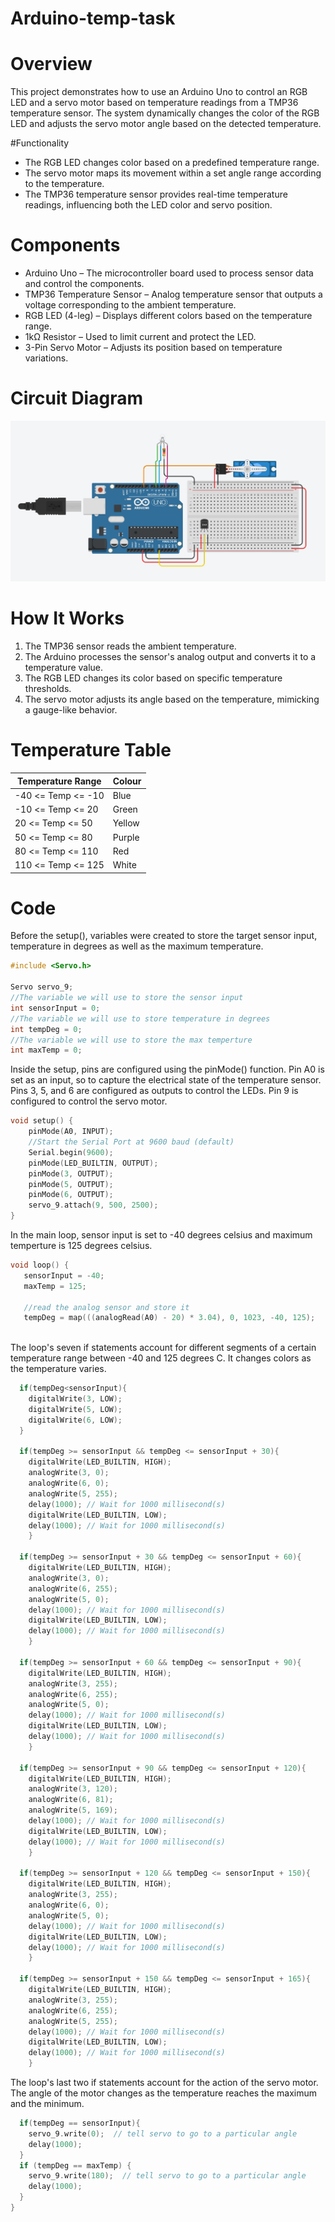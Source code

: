 # Arduino-temp-task

# Overview
This project demonstrates how to use an Arduino Uno to control an RGB LED and a servo motor based on temperature readings from a TMP36 temperature sensor. The system dynamically changes the color of the RGB LED and adjusts the servo motor angle based on the detected temperature.

#Functionality
- The RGB LED changes color based on a predefined temperature range.
- The servo motor maps its movement within a set angle range according to the temperature.
- The TMP36 temperature sensor provides real-time temperature readings, influencing both the LED color and servo position.

# Components 
- Arduino Uno – The microcontroller board used to process sensor data and control the components.
- TMP36 Temperature Sensor – Analog temperature sensor that outputs a voltage corresponding to the ambient temperature.
- RGB LED (4-leg) – Displays different colors based on the temperature range.
- 1kΩ Resistor – Used to limit current and protect the LED.
- 3-Pin Servo Motor – Adjusts its position based on temperature variations.

# Circuit Diagram 
![circuit Design](./images/cansat_circuit.jpg)

# How It Works
1. The TMP36 sensor reads the ambient temperature.
2. The Arduino processes the sensor's analog output and converts it to a temperature value.
3. The RGB LED changes its color based on specific temperature thresholds.
4. The servo motor adjusts its angle based on the temperature, mimicking a gauge-like behavior.

# Temperature Table
                    
Temperature Range  | Colour
------------- | -------------
-40 <= Temp <= -10  | Blue
-10 <= Temp <= 20   |  Green
20 <= Temp <= 50    | Yellow
50 <= Temp <= 80  | Purple
80 <= Temp <= 110  | Red
110 <= Temp <= 125  | White

# Code 

Before the setup(), variables were created to store the target sensor input, temperature in degrees as well as the maximum temperature.

```C++
#include <Servo.h>

Servo servo_9;
//The variable we will use to store the sensor input
int sensorInput = 0;
//The variable we will use to store temperature in degrees
int tempDeg = 0; 
//The variable we will use to store the max temperture 
int maxTemp = 0;
```
Inside the setup, pins are configured using the pinMode() function. Pin A0 is set as an input, so to capture the electrical state of the temperature sensor. Pins 3, 5, and 6 are configured as outputs to control the LEDs. Pin 9 is configured to control the servo motor.

```C++
void setup() {
  	pinMode(A0, INPUT);
	//Start the Serial Port at 9600 baud (default)
	Serial.begin(9600);
	pinMode(LED_BUILTIN, OUTPUT);
    pinMode(3, OUTPUT);
  	pinMode(5, OUTPUT);
  	pinMode(6, OUTPUT);
  	servo_9.attach(9, 500, 2500);
}
```
In the main loop, sensor input is set to -40 degrees celsius and maximum temperture is 125 degrees celsius.

```C++
void loop() {
   sensorInput = -40;
   maxTemp = 125;
   
   //read the analog sensor and store it
   tempDeg = map(((analogRead(A0) - 20) * 3.04), 0, 1023, -40, 125);
    
```
The loop's seven if statements account for different segments of a certain temperature range between -40 and 125 degrees C. It changes colors as the temperature varies.
```C++
  if(tempDeg<sensorInput){
    digitalWrite(3, LOW);
    digitalWrite(5, LOW);
    digitalWrite(6, LOW);
  }
  
  if(tempDeg >= sensorInput && tempDeg <= sensorInput + 30){
    digitalWrite(LED_BUILTIN, HIGH);
  	analogWrite(3, 0);
  	analogWrite(6, 0);
  	analogWrite(5, 255);
  	delay(1000); // Wait for 1000 millisecond(s)
  	digitalWrite(LED_BUILTIN, LOW);
  	delay(1000); // Wait for 1000 millisecond(s)
	}
  
  if(tempDeg >= sensorInput + 30 && tempDeg <= sensorInput + 60){
    digitalWrite(LED_BUILTIN, HIGH);
  	analogWrite(3, 0);
  	analogWrite(6, 255);
  	analogWrite(5, 0);
  	delay(1000); // Wait for 1000 millisecond(s)
  	digitalWrite(LED_BUILTIN, LOW);
  	delay(1000); // Wait for 1000 millisecond(s)
	}
   
  if(tempDeg >= sensorInput + 60 && tempDeg <= sensorInput + 90){
    digitalWrite(LED_BUILTIN, HIGH);
  	analogWrite(3, 255);
  	analogWrite(6, 255);
  	analogWrite(5, 0);
  	delay(1000); // Wait for 1000 millisecond(s)
  	digitalWrite(LED_BUILTIN, LOW);
  	delay(1000); // Wait for 1000 millisecond(s)
	}
   
  if(tempDeg >= sensorInput + 90 && tempDeg <= sensorInput + 120){
    digitalWrite(LED_BUILTIN, HIGH);
  	analogWrite(3, 120);
  	analogWrite(6, 81);
  	analogWrite(5, 169);
  	delay(1000); // Wait for 1000 millisecond(s)
  	digitalWrite(LED_BUILTIN, LOW);
  	delay(1000); // Wait for 1000 millisecond(s)
	}
  
  if(tempDeg >= sensorInput + 120 && tempDeg <= sensorInput + 150){
    digitalWrite(LED_BUILTIN, HIGH);
  	analogWrite(3, 255);
  	analogWrite(6, 0);
  	analogWrite(5, 0);
  	delay(1000); // Wait for 1000 millisecond(s)
  	digitalWrite(LED_BUILTIN, LOW);
  	delay(1000); // Wait for 1000 millisecond(s)
	}
  
  if(tempDeg >= sensorInput + 150 && tempDeg <= sensorInput + 165){
    digitalWrite(LED_BUILTIN, HIGH);
  	analogWrite(3, 255);
  	analogWrite(6, 255);
  	analogWrite(5, 255);
  	delay(1000); // Wait for 1000 millisecond(s)
  	digitalWrite(LED_BUILTIN, LOW);
  	delay(1000); // Wait for 1000 millisecond(s)
	}
```
The loop's last two if statements account for the action of the servo motor. The angle of the motor changes as the temperature reaches the maximum and the minimum.

```C++
  if(tempDeg == sensorInput){
    servo_9.write(0);  // tell servo to go to a particular angle
  	delay(1000);
  }
  if (tempDeg == maxTemp) {
    servo_9.write(180);  // tell servo to go to a particular angle
  	delay(1000);
  } 
} 
```






 

